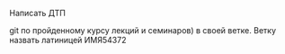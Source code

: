 Написать ДТП

git  по пройденному курсу лекций и семинаров) в своей ветке. Ветку назвать латиницей ИМЯ54372
